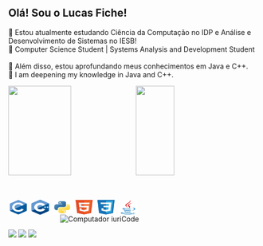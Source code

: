## Olá! Sou o Lucas Fiche!

🔭 Estou atualmente estudando Ciência da Computação no IDP e Análise e Desenvolvimento de Sistemas no IESB!
<br>
🚩 Computer Science Student | Systems Analysis and Development Student
<br>
<br>
🌱 Além disso, estou aprofundando meus conhecimentos em Java e C++.
<br>
🚩 I am deepening my knowledge in Java and C++.

<!--
**Lucas-Fiche/Lucas-Fiche** is a ✨ _special_ ✨ repository because its `README.md` (this file) appears on your GitHub profile.

Here are some ideas to get you started:

- 
- 
- 👯 I’m looking to collaborate on ...
- 🤔 I’m looking for help with ...
- 💬 Ask me about ...
- 📫 How to reach me: ...
- 😄 Pronouns: ...
- ⚡ Fun fact: ...
-->

<div> 
  <img width="50%" height="180em" src="https://github-readme-stats.vercel.app/api?username=Lucas-Fiche&show_icons=true&hide_title=true&count_private=true&include_all_commits=true&hide=prs&theme=dark"\>
  <img width="39%" height="180em" src= "https://github-readme-stats.vercel.app/api/top-langs/?username=Lucas-Fiche&layout=compact&theme=dark"\>
</div>

##

<div style="display: inline_block"><br>
  <img align="center" alt="Lucas-C" height="30" width="40" src="https://raw.githubusercontent.com/devicons/devicon/master/icons/c/c-original.svg">
  <img align="center" alt="Lucas-Cplusplus" height="30" width="40" src="https://raw.githubusercontent.com/devicons/devicon/master/icons/cplusplus/cplusplus-original.svg">
  <img align="center" alt="Lucas-Python" height="30" width="40" src="https://raw.githubusercontent.com/devicons/devicon/master/icons/python/python-original.svg">
  <img align="center" alt="Lucas-HTML" height="30" width="40" src="https://raw.githubusercontent.com/devicons/devicon/master/icons/html5/html5-original.svg">
  <img align="center" alt="Lucas-CSS" height="30" width="40" src="https://raw.githubusercontent.com/devicons/devicon/master/icons/css3/css3-original.svg">
  <img align="center" alt="Lucas-Java" height="30" width="40" src="https://raw.githubusercontent.com/devicons/devicon/master/icons/java/java-original.svg">
  <img src="https://raw.githubusercontent.com/MicaelliMedeiros/micaellimedeiros/master/image/computer-illustration.png" min-width="400px" max-width="400px" width="400px" align="right" alt="Computador iuriCode">
</div>


##

<div> 
  <a href = "mailto:lucas.fiche.u.borges@gmail.com"><img src="https://img.shields.io/badge/-Gmail-%23333?style=for-the-badge&logo=gmail&logoColor=white" ></a>
  <a href="https://instagram.com/lucas_fiche_"><img src="https://img.shields.io/badge/-Instagram-%23E4405F?style=for-the-badge&logo=instagram&logoColor=white"></a> 
  <a href="https://www.linkedin.com/in/lucas-fiche-76aa24201"><img src="https://img.shields.io/badge/-LinkedIn-%230077B5?style=for-the-badge&logo=linkedin&logoColor=white"></a> 
</div>
